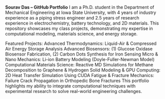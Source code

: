 **Sourav Das – GitHub Portfolio**
I am a Ph.D. student in the Department of Mechanical Engineering at Iowa State University, with 4 years of industry experience as a piping stress engineer and 2.5 years of research experience in electrochemistry, battery technology, and 2D materials. This repository showcases my class projects, demonstrating my expertise in computational modeling, materials science, and energy storage.

Featured Projects:
Advanced Thermodynamics: Liquid-Air & Compressed Air Energy Storage Analysis
Advanced Biosensors: (1) Glucose Oxidase Biosensor Fabrication, (2) Carbon Dots Synthesis for Iron Sensing
Micro & Nano Mechanics: Li-ion Battery Modeling (Doyle-Fuller-Newman Model)
Computational Materials Science: Reactive MD Simulations for Methane Decomposition to Graphene & Hydrogen
Solid Modeling & GPU Computing: 2D Heat Transfer Simulation Using CUDA
Fatigue & Fracture Mechanics: Failure Crack Propagation in Orthopedic Bone Fractures
This portfolio highlights my ability to integrate computational techniques with experimental research to solve real-world engineering challenges.
